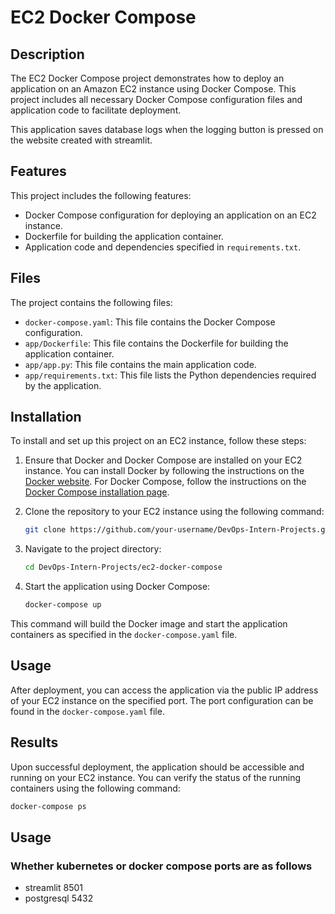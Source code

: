 # EC2 Docker Compose

## Description

The EC2 Docker Compose project demonstrates how to deploy an application on an Amazon EC2 instance using Docker Compose. This project includes all necessary Docker Compose configuration files and application code to facilitate deployment.

This application saves database logs when the logging button is pressed on the website created with streamlit.

## Features

This project includes the following features:
- Docker Compose configuration for deploying an application on an EC2 instance.
- Dockerfile for building the application container.
- Application code and dependencies specified in `requirements.txt`.

## Files

The project contains the following files:

- `docker-compose.yaml`: This file contains the Docker Compose configuration.
- `app/Dockerfile`: This file contains the Dockerfile for building the application container.
- `app/app.py`: This file contains the main application code.
- `app/requirements.txt`: This file lists the Python dependencies required by the application.

## Installation

To install and set up this project on an EC2 instance, follow these steps:

1. Ensure that Docker and Docker Compose are installed on your EC2 instance. You can install Docker by following the instructions on the [Docker website](https://docs.docker.com/engine/install/). For Docker Compose, follow the instructions on the [Docker Compose installation page](https://docs.docker.com/compose/install/).

2. Clone the repository to your EC2 instance using the following command:

    ```bash
    git clone https://github.com/your-username/DevOps-Intern-Projects.git
    ```

3. Navigate to the project directory:

    ```bash
    cd DevOps-Intern-Projects/ec2-docker-compose
    ```

4. Start the application using Docker Compose:

    ```bash
    docker-compose up
    ```

This command will build the Docker image and start the application containers as specified in the `docker-compose.yaml` file.

## Usage

After deployment, you can access the application via the public IP address of your EC2 instance on the specified port. The port configuration can be found in the `docker-compose.yaml` file.

## Results

Upon successful deployment, the application should be accessible and running on your EC2 instance. You can verify the status of the running containers using the following command:

```bash
docker-compose ps
```

## Usage

### Whether kubernetes or docker compose ports are as follows

- streamlit 8501
- postgresql 5432

